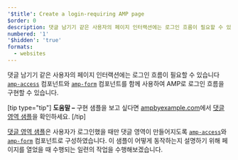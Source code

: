 ```yaml
---
'$title': Create a login-requiring AMP page
$order: 0
description: 댓글 남기기 같은 사용자의 페이지 인터랙션에는 로그인 흐름이 필요할 수 있습니다. AMP로 로그인 흐름을 구현하는 데...
numbered: '1'
'$hidden': 'true'
formats:
  - websites
---
```


댓글 남기기 같은 사용자의 페이지 인터랙션에는 로그인 흐름이 필요할 수 있습니다 [`amp-access`](../../../../documentation/components/reference/amp-form.md) 컴포넌트와 [`amp-form`](../../../../documentation/components/reference/amp-form.md) 컴포넌트를 함께 사용하여 AMP로 로그인 흐름을 구현할 수 있습니다.

[tip type="tip"] <strong>도움말 –</strong> 구현 샘플을 보고 싶다면 [ampbyexample.com](../../../../documentation/examples/index.html)에서 [댓글 영역 샘플](../../../../documentation/examples/documentation/Comment_Section.html)을 확인하세요. [/tip]

[댓글 영역 샘플](../../../../documentation/examples/documentation/Comment_Section.html)은 사용자가 로그인했을 때만 댓글 영역이 만들어지도록 [`amp-access`](../../../../documentation/components/reference/amp-access.md)와 [`amp-form`](../../../../documentation/components/reference/amp-form.md) 컴포넌트로 구성하였습니다. 이 샘플이 어떻게 동작하는지 설명하기 위해 페이지를 열었을 때 수행되는 일련의 작업을 수행해보겠습니다.
